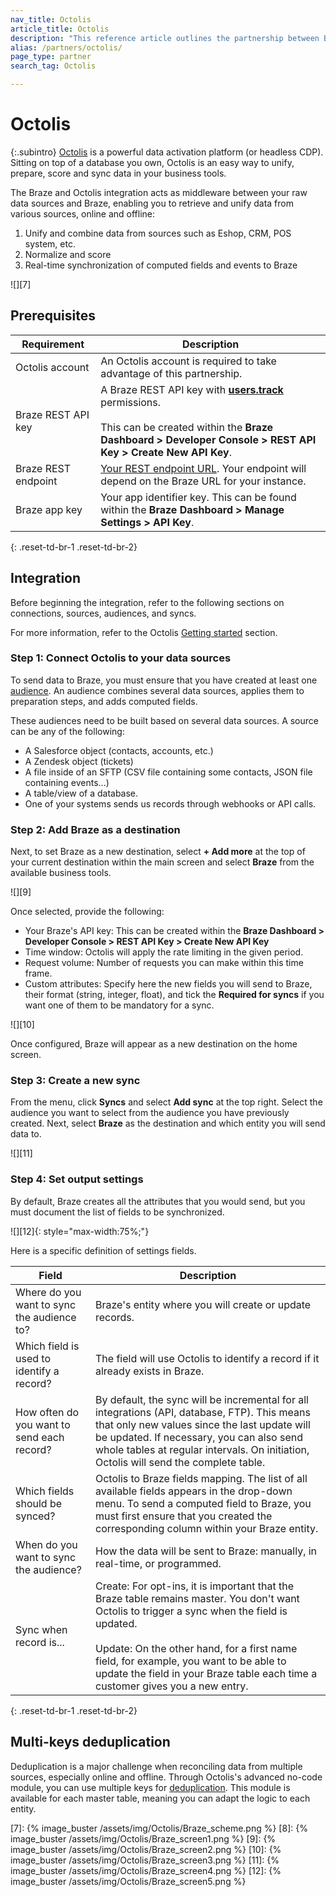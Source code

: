 ```yaml
---
nav_title: Octolis
article_title: Octolis
description: "This reference article outlines the partnership between Braze and Octolis, a data activation platform, that allows you to integrate your data into Braze."
alias: /partners/octolis/
page_type: partner
search_tag: Octolis

---
```


# Octolis

{:.subintro}
[Octolis][0] is a powerful data activation platform (or headless CDP). Sitting on top of a database you own, Octolis is an easy way to unify, prepare, score and sync data in your business tools.

The Braze and Octolis integration acts as middleware between your raw data sources and Braze, enabling you to retrieve and unify data from various sources, online and offline:
1. Unify and combine data from sources such as Eshop, CRM, POS system, etc.
2. Normalize and score
3. Real-time synchronization of computed fields and events to Braze

![][7]

## Prerequisites

| Requirement | Description |
| ----------- | ----------- |
| Octolis account | An Octolis account is required to take advantage of this partnership. |
| Braze REST API key | A Braze REST API key with [**users.track**][1] permissions. <br><br> This can be created within the **Braze Dashboard > Developer Console > REST API Key > Create New API Key**. |
| Braze REST endpoint | [Your REST endpoint URL][2]. Your endpoint will depend on the Braze URL for your instance. |
| Braze app key | Your app identifier key. This can be found within the **Braze Dashboard > Manage Settings > API Key**. |
{: .reset-td-br-1 .reset-td-br-2}

## Integration

Before beginning the integration, refer to the following sections on connections, sources, audiences, and syncs.

For more information, refer to the Octolis [Getting started][4] section.

### Step 1: Connect Octolis to your data sources

To send data to Braze, you must ensure that you have created at least one [audience][5]. An audience combines several data sources, applies them to preparation steps, and adds computed fields.

These audiences need to be built based on several data sources. A source can be any of the following:
- A Salesforce object (contacts, accounts, etc.)
- A Zendesk object (tickets)
- A file inside of an SFTP (CSV file containing some contacts, JSON file containing events...)
- A table/view of a database.
- One of your systems sends us records through webhooks or API calls.

### Step 2: Add Braze as a destination

Next, to set Braze as a new destination, select **+ Add more** at the top of your current destination within the main screen and select **Braze** from the available business tools.

![][9]

Once selected, provide the following:

- Your Braze's API key: This can be created within the **Braze Dashboard > Developer Console > REST API Key > Create New API Key**
- Time window: Octolis will apply the rate limiting in the given period.
- Request volume: Number of requests you can make within this time frame.
- Custom attributes: Specify here the new fields you will send to Braze, their format (string, integer, float), and tick the **Required for syncs** if you want one of them to be mandatory for a sync.

![][10]

Once configured, Braze will appear as a new destination on the home screen.

### Step 3: Create a new sync

From the menu, click **Syncs** and select **Add sync** at the top right. Select the audience you want to select from the audience you have previously created.
Next, select **Braze** as the destination and which entity you will send data to.

![][11]

### Step 4: Set output settings

By default, Braze creates all the attributes that you would send, but you must document the list of fields to be synchronized.

![][12]{: style="max-width:75%;"}

Here is a specific definition of settings fields.

| Field | Description |
| --- | --- |
| Where do you want to sync the audience to? | Braze's entity where you will create or update records. |
| Which field is used to identify a record? | The field will use Octolis to identify a record if it already exists in Braze. |
| How often do you want to send each record? | By default, the sync will be incremental for all integrations (API, database, FTP). This means that only new values since the last update will be updated. If necessary, you can also send whole tables at regular intervals. On initiation, Octolis will send the complete table. |
| Which fields should be synced? | Octolis to Braze fields mapping. The list of all available fields appears in the drop-down menu. To send a computed field to Braze, you must first ensure that you created the corresponding column within your Braze entity. |
| When do you want to sync the audience? | How the data will be sent to Braze: manually, in real-time, or programmed.  |
| Sync when record is... | Create: For opt-ins, it is important that the Braze table remains master. You don't want Octolis to trigger a sync when the field is updated.<br><br>Update: On the other hand, for a first name field, for example, you want to be able to update the field in your Braze table each time a customer gives you a new entry. |
{: .reset-td-br-1 .reset-td-br-2}

## Multi-keys deduplication

Deduplication is a major challenge when reconciling data from multiple sources, especially online and offline. Through Octolis's advanced no-code module, you can use multiple keys for [deduplication][3]. This module is available for each master table, meaning you can adapt the logic to each entity.

[0]: http://octolis.com
[1]: {{site.baseurl}}/api/endpoints/user_data/post_user_track/
[2]: {{site.baseurl}}/developer_guide/rest_api/basics/#endpoints
[3]: https://help.octolis.com/resources/faq/what-is-deduplication-and-how-does-it-work
[4]: https://help.octolis.com/
[5]: https://help.octolis.com/audiences/create-a-no-code-audience
[6]: {{site.baseurl}}/api/api_limits/
[7]: {% image_buster /assets/img/Octolis/Braze_scheme.png %}
[8]: {% image_buster /assets/img/Octolis/Braze_screen1.png %}
[9]: {% image_buster /assets/img/Octolis/Braze_screen2.png %}
[10]: {% image_buster /assets/img/Octolis/Braze_screen3.png %}
[11]: {% image_buster /assets/img/Octolis/Braze_screen4.png %}
[12]: {% image_buster /assets/img/Octolis/Braze_screen5.png %}
